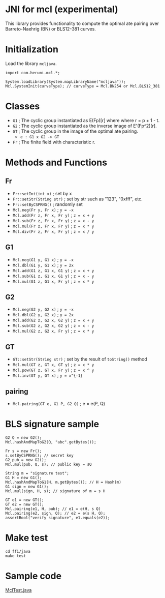 # JNI for mcl (experimental)
This library provides functionality to compute the optimal ate pairing
over Barreto-Naehrig (BN) or BLS12-381 curves.

# Initialization
Load the library `mcljava`.
```
import com.herumi.mcl.*;

System.loadLibrary(System.mapLibraryName("mcljava"));
Mcl.SystemInit(curveType); // curveType = Mcl.BN254 or Mcl.BLS12_381
```

# Classes
* `G1` ; The cyclic group instantiated as E(Fp)[r] where where r = p + 1 - t.
* `G2` ; The cyclic group instantiated as the inverse image of E'(Fp^2)[r].
* `GT` ; The cyclic group in the image of the optimal ate pairing.
    * `e : G1 x G2 -> GT`
* `Fr` ; The finite field with characteristic r.

# Methods and Functions
## Fr
* `Fr::setInt(int x)` ; set by x
* `Fr::setStr(String str)` ; set by str such as "123", "0xfff", etc.
* `Fr::setByCSPRNG()` ; randomly set
* `Mcl.neg(Fr y, Fr x)` ; `y = -x`
* `Mcl.add(Fr z, Fr x, Fr y)` ; `z = x + y`
* `Mcl.sub(Fr z, Fr x, Fr y)` ; `z = x - y`
* `Mcl.mul(Fr z, Fr x, Fr y)` ; `z = x * y`
* `Mcl.div(Fr z, Fr x, Fr y)` ; `z = x / y`

## G1

* `Mcl.neg(G1 y, G1 x)` ; `y = -x`
* `Mcl.dbl(G1 y, G1 x)` ; `y = 2x`
* `Mcl.add(G1 z, G1 x, G1 y)` ; `z = x + y`
* `Mcl.sub(G1 z, G1 x, G1 y)` ; `z = x - y`
* `Mcl.mul(G1 z, G1 x, Fr y)` ; `z = x * y`

## G2

* `Mcl.neg(G2 y, G2 x)` ; `y = -x`
* `Mcl.dbl(G2 y, G2 x)` ; `y = 2x`
* `Mcl.add(G2 z, G2 x, G2 y)` ; `z = x + y`
* `Mcl.sub(G2 z, G2 x, G2 y)` ; `z = x - y`
* `Mcl.mul(G2 z, G2 x, Fr y)` ; `z = x * y`

## GT

* `GT::setStr(String str)` ; set by the result of `toString()` method
* `Mcl.mul(GT z, GT x, GT y)` ; `z = x * y`
* `Mcl.pow(GT z, GT x, Fr y)` ; `z = x ^ y`
* `Mcl.inv(GT y, GT x)` ; `y = x^{-1}`

## pairing
* `Mcl.pairing(GT e, G1 P, G2 Q)` ; e = e(P, Q)

# BLS signature sample
```
G2 Q = new G2();
Mcl.hashAndMapToG2(Q, "abc".getBytes());

Fr s = new Fr();
s.setByCSPRNG(); // secret key
G2 pub = new G2();
Mcl.mul(pub, Q, s); // public key = sQ

String m = "signature test";
G1 H = new G1();
Mcl.hashAndMapToG1(H, m.getBytes()); // H = Hash(m)
G1 sign = new G1();
Mcl.mul(sign, H, s); // signature of m = s H

GT e1 = new GT();
GT e2 = new GT();
Mcl.pairing(e1, H, pub); // e1 = e(H, s Q)
Mcl.pairing(e2, sign, Q); // e2 = e(s H, Q);
assertBool("verify signature", e1.equals(e2));
```

# Make test
```
cd ffi/java
make test
```

# Sample code
[MclTest.java](https://github.com/herumi/mcl/blob/master/ffi/java/MclTest.java)
